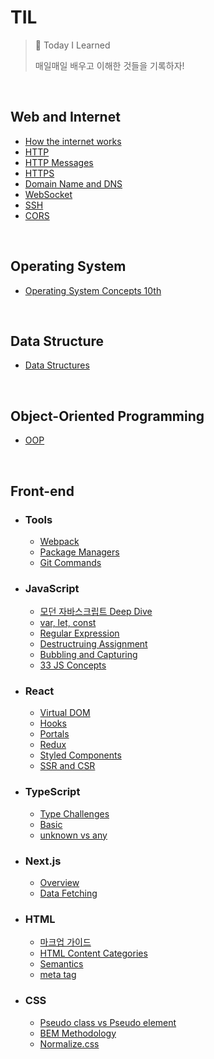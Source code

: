 # TIL

> 📝 Today I Learned
>
> 매일매일 배우고 이해한 것들을 기록하자!

<br>

## Web and Internet

- [How the internet works](./Web-and-Internet/how-the-internet-works.md)
- [HTTP](./Web-and-Internet/http.md)
- [HTTP Messages](./Web-and-Internet/http-message.md)
- [HTTPS](./Web-and-Internet/https.md)
- [Domain Name and DNS](./Web-and-Internet/domain-name-and-dns.md)
- [WebSocket](./Web-and-Internet/websocket.md)
- [SSH](./Web-and-Internet/ssh.md)
- [CORS](./Web-and-Internet/cors.md)

<br>

## Operating System

- [Operating System Concepts 10th](./Operating-System/operating-system-concepts)

<br>

## Data Structure

- [Data Structures](https://github.com/SewookHan/data-structures-and-algorithms)

<br>

## Object-Oriented Programming

- [OOP](https://github.com/ghooz1204/elegant-OOP-handling)

<br>

## Front-end

- ### **Tools**

  - [Webpack](./Tools/webpack.md)
  - [Package Managers](./Tools/package-managers.md)
  - [Git Commands](./Tools/git-commands.md)

- ### **JavaScript**

  - [모던 자바스크립트 Deep Dive](https://github.com/HelloMandu/javascript-deep-dive)
  - [var, let, const](./JavaScript/var-let-const.md)
  - [Regular Expression](./JavaScript/regular-expression.md)
  - [Destructruing Assignment](./JavaScript/destructuring.md)
  - [Bubbling and Capturing](./JavaScript/bubbling-and-capturing.md)
  - [33 JS Concepts](./JavaScript/33-js-concepts)

- ### React

  - [Virtual DOM](./React/virtual-dom.md)
  - [Hooks](./React/hooks.md)
  - [Portals](./React/portals.md)
  - [Redux](./React/redux.md)
  - [Styled Components](./React/styled-components.md)
  - [SSR and CSR](./React/ssr-and-csr.md)

- ### TypeScript

  - [Type Challenges](./TypeScript/type-challenges.md)
  - [Basic](./TypeScript/basic.md)
  - [unknown vs any](./TypeScript/./TypeScript/basic.md)

- ### Next.js

  - [Overview](./Nextjs/overview.md)
  - [Data Fetching](./Nextjs/data-fetching.md)

- ### HTML

  - [마크업 가이드](./HTML/markup-guide.md)
  - [HTML Content Categories](./HTML/html-conent-categories.md)
  - [Semantics](./HTML/sementics.md)
  - [meta tag](./HTML/meta-tag.md)

- ### CSS

  - [Pseudo class vs Pseudo element](./CSS/pseudo-classes-vs-pseudo-elements.md)
  - [BEM Methodology](./CSS/bem-methodology.md)
  - [Normalize.css](./CSS/normalize-css.md)

<br>

